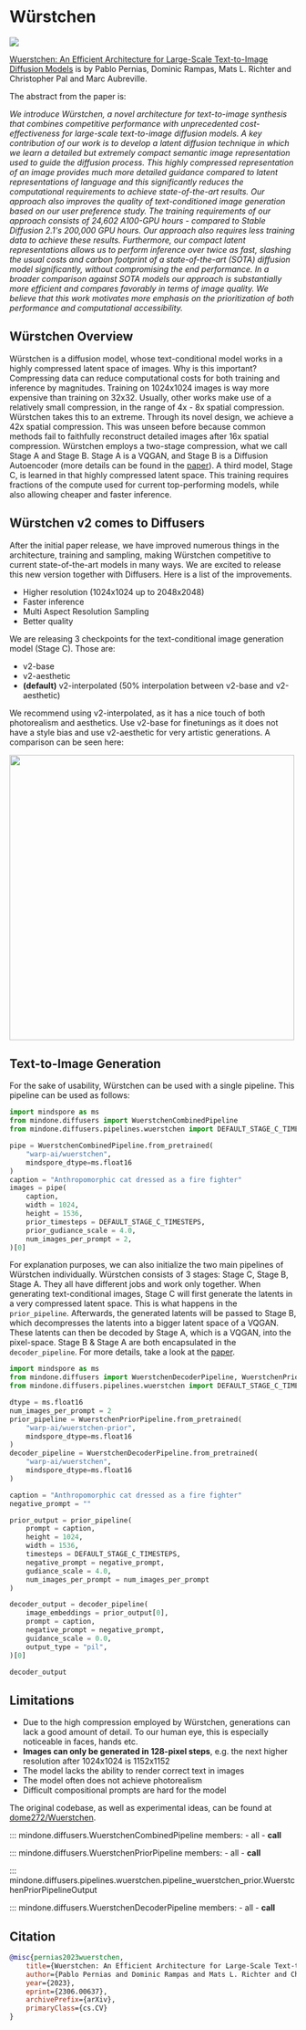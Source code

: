 <!--Copyright 2024 The HuggingFace Team. All rights reserved.

Licensed under the Apache License, Version 2.0 (the "License"); you may not use this file except in compliance with
the License. You may obtain a copy of the License at

http://www.apache.org/licenses/LICENSE-2.0

Unless required by applicable law or agreed to in writing, software distributed under the License is distributed on
an "AS IS" BASIS, WITHOUT WARRANTIES OR CONDITIONS OF ANY KIND, either express or implied. See the License for the
specific language governing permissions and limitations under the License.
-->

# Würstchen

<img src="https://github.com/dome272/Wuerstchen/assets/61938694/0617c863-165a-43ee-9303-2a17299a0cf9">

[Wuerstchen: An Efficient Architecture for Large-Scale Text-to-Image Diffusion Models](https://huggingface.co/papers/2306.00637) is by Pablo Pernias, Dominic Rampas, Mats L. Richter and Christopher Pal and Marc Aubreville.

The abstract from the paper is:

*We introduce Würstchen, a novel architecture for text-to-image synthesis that combines competitive performance with unprecedented cost-effectiveness for large-scale text-to-image diffusion models. A key contribution of our work is to develop a latent diffusion technique in which we learn a detailed but extremely compact semantic image representation used to guide the diffusion process. This highly compressed representation of an image provides much more detailed guidance compared to latent representations of language and this significantly reduces the computational requirements to achieve state-of-the-art results. Our approach also improves the quality of text-conditioned image generation based on our user preference study. The training requirements of our approach consists of 24,602 A100-GPU hours - compared to Stable Diffusion 2.1's 200,000 GPU hours. Our approach also requires less training data to achieve these results. Furthermore, our compact latent representations allows us to perform inference over twice as fast, slashing the usual costs and carbon footprint of a state-of-the-art (SOTA) diffusion model significantly, without compromising the end performance. In a broader comparison against SOTA models our approach is substantially more efficient and compares favorably in terms of image quality. We believe that this work motivates more emphasis on the prioritization of both performance and computational accessibility.*

## Würstchen Overview
Würstchen is a diffusion model, whose text-conditional model works in a highly compressed latent space of images. Why is this important? Compressing data can reduce computational costs for both training and inference by magnitudes. Training on 1024x1024 images is way more expensive than training on 32x32. Usually, other works make use of a relatively small compression, in the range of 4x - 8x spatial compression. Würstchen takes this to an extreme. Through its novel design, we achieve a 42x spatial compression. This was unseen before because common methods fail to faithfully reconstruct detailed images after 16x spatial compression. Würstchen employs a two-stage compression, what we call Stage A and Stage B. Stage A is a VQGAN, and Stage B is a Diffusion Autoencoder (more details can be found in the [paper](https://huggingface.co/papers/2306.00637)). A third model, Stage C, is learned in that highly compressed latent space. This training requires fractions of the compute used for current top-performing models, while also allowing cheaper and faster inference.

## Würstchen v2 comes to Diffusers

After the initial paper release, we have improved numerous things in the architecture, training and sampling, making Würstchen competitive to current state-of-the-art models in many ways. We are excited to release this new version together with Diffusers. Here is a list of the improvements.

- Higher resolution (1024x1024 up to 2048x2048)
- Faster inference
- Multi Aspect Resolution Sampling
- Better quality


We are releasing 3 checkpoints for the text-conditional image generation model (Stage C). Those are:

- v2-base
- v2-aesthetic
- **(default)** v2-interpolated (50% interpolation between v2-base and v2-aesthetic)

We recommend using v2-interpolated, as it has a nice touch of both photorealism and aesthetics. Use v2-base for finetunings as it does not have a style bias and use v2-aesthetic for very artistic generations.
A comparison can be seen here:

<img src="https://github.com/dome272/Wuerstchen/assets/61938694/2914830f-cbd3-461c-be64-d50734f4b49d" width=500>

## Text-to-Image Generation

For the sake of usability, Würstchen can be used with a single pipeline. This pipeline can be used as follows:

```python
import mindspore as ms
from mindone.diffusers import WuerstchenCombinedPipeline
from mindone.diffusers.pipelines.wuerstchen import DEFAULT_STAGE_C_TIMESTEPS

pipe = WuerstchenCombinedPipeline.from_pretrained(
    "warp-ai/wuerstchen",
    mindspore_dtype=ms.float16
)
caption = "Anthropomorphic cat dressed as a fire fighter"
images = pipe(
    caption,
    width = 1024,
    height = 1536,
    prior_timesteps = DEFAULT_STAGE_C_TIMESTEPS,
    prior_gudiance_scale = 4.0,
    num_images_per_prompt = 2,
)[0]
```

For explanation purposes, we can also initialize the two main pipelines of Würstchen individually. Würstchen consists of 3 stages: Stage C, Stage B, Stage A. They all have different jobs and work only together. When generating text-conditional images, Stage C will first generate the latents in a very compressed latent space. This is what happens in the `prior_pipeline`. Afterwards, the generated latents will be passed to Stage B, which decompresses the latents into a bigger latent space of a VQGAN. These latents can then be decoded by Stage A, which is a VQGAN, into the pixel-space. Stage B & Stage A are both encapsulated in the `decoder_pipeline`. For more details, take a look at the [paper](https://huggingface.co/papers/2306.00637).

```python
import mindspore as ms
from mindone.diffusers import WuerstchenDecoderPipeline, WuerstchenPriorPipeline
from mindone.diffusers.pipelines.wuerstchen import DEFAULT_STAGE_C_TIMESTEPS

dtype = ms.float16
num_images_per_prompt = 2
prior_pipeline = WuerstchenPriorPipeline.from_pretrained(
    "warp-ai/wuerstchen-prior",
    mindspore_dtype=ms.float16
)
decoder_pipeline = WuerstchenDecoderPipeline.from_pretrained(
    "warp-ai/wuerstchen",
    mindspore_dtype=ms.float16
)

caption = "Anthropomorphic cat dressed as a fire fighter"
negative_prompt = ""

prior_output = prior_pipeline(
    prompt = caption,
    height = 1024,
    width = 1536,
    timesteps = DEFAULT_STAGE_C_TIMESTEPS,
    negative_prompt = negative_prompt,
    gudiance_scale = 4.0,
    num_images_per_prompt = num_images_per_prompt
)

decoder_output = decoder_pipeline(
    image_embeddings = prior_output[0],
    prompt = caption,
    negative_prompt = negative_prompt,
    guidance_scale = 0.0,
    output_type = "pil",
)[0]

decoder_output
```

## Limitations

- Due to the high compression employed by Würstchen, generations can lack a good amount
of detail. To our human eye, this is especially noticeable in faces, hands etc.
- **Images can only be generated in 128-pixel steps**, e.g. the next higher resolution
after 1024x1024 is 1152x1152
- The model lacks the ability to render correct text in images
- The model often does not achieve photorealism
- Difficult compositional prompts are hard for the model

The original codebase, as well as experimental ideas, can be found at [dome272/Wuerstchen](https://github.com/dome272/Wuerstchen).


::: mindone.diffusers.WuerstchenCombinedPipeline
	members:
		- all
		- __call__

::: mindone.diffusers.WuerstchenPriorPipeline
	members:
		- all
		- __call__

::: mindone.diffusers.pipelines.wuerstchen.pipeline_wuerstchen_prior.WuerstchenPriorPipelineOutput

::: mindone.diffusers.WuerstchenDecoderPipeline
	members:
		- all
		- __call__

## Citation

```bibtex
@misc{pernias2023wuerstchen,
	title={Wuerstchen: An Efficient Architecture for Large-Scale Text-to-Image Diffusion Models},
	author={Pablo Pernias and Dominic Rampas and Mats L. Richter and Christopher J. Pal and Marc Aubreville},
	year={2023},
	eprint={2306.00637},
	archivePrefix={arXiv},
	primaryClass={cs.CV}
}
```
